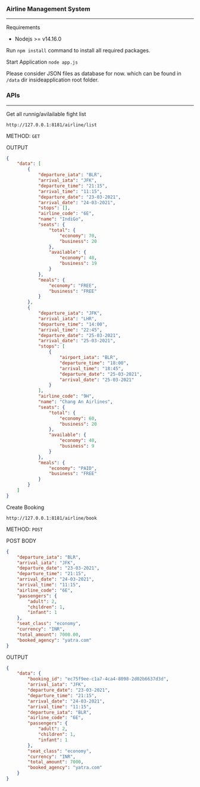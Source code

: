 ### Airline Management System
---

Requirements
 - Nodejs >= v14.16.0

Run `npm install` command to install all required packages.

Start Application `node app.js`

Please consider JSON files as database for now. which can be found in `/data` dir insideapplication root folder.


### APIs
---
Get all runnig/avilailable fight list

`http://127.0.0.1:8181/airline/list`

METHOD: `GET`

OUTPUT
```json
{
    "data": [
        {
            "departure_iata": "BLR",
            "arrival_iata": "JFK",
            "departure_time": "21:15",
            "arrival_time": "11:15",
            "departure_date": "23-03-2021",
            "arrival_date": "24-03-2021",
            "stops": [],
            "airline_code": "6E",
            "name": "IndiGo",
            "seats": {
                "total": {
                    "economy": 70,
                    "business": 20
                },
                "available": {
                    "economy": 48,
                    "business": 19
                }
            },
            "meals": {
                "economy": "FREE",
                "business": "FREE"
            }
        },
        {
            "departure_iata": "JFK",
            "arrival_iata": "LHR",
            "departure_time": "14:00",
            "arrival_time": "22:45",
            "departure_date": "25-03-2021",
            "arrival_date": "25-03-2021",
            "stops": [
                {
                    "airport_iata": "BLR",
                    "departure_time": "18:00",
                    "arrival_time": "18:45",
                    "departure_date": "25-03-2021",
                    "arrival_date": "25-03-2021"
                }
            ],
            "airline_code": "9H",
            "name": "Chang An Airlines",
            "seats": {
                "total": {
                    "economy": 60,
                    "business": 20
                },
                "available": {
                    "economy": 40,
                    "business": 9
                }
            },
            "meals": {
                "economy": "PAID",
                "business": "FREE"
            }
        }
    ]
}
```

Create Booking

`http://127.0.0.1:8181/airline/book`

METHOD: `POST`

POST BODY

```json
{
    "departure_iata": "BLR",
    "arrival_iata": "JFK",
    "departure_date": "23-03-2021",
    "departure_time": "21:15",
    "arrival_date": "24-03-2021",
    "arrival_time": "11:15",
    "airline_code": "6E",
    "passengers": {
        "adult": 2,
        "children": 1,
        "infant": 1
    },
    "seat_class": "economy",
    "currency": "INR",
    "total_amount": 7000.00,
    "booked_agency": "yatra.com"
}
```


OUTPUT

```json
{
    "data": {
        "booking_id": "ec75f9ee-c1a7-4ca4-8098-2d02b6637d3d",
        "arrival_iata": "JFK",
        "departure_date": "23-03-2021",
        "departure_time": "21:15",
        "arrival_date": "24-03-2021",
        "arrival_time": "11:15",
        "departure_iata": "BLR",
        "airline_code": "6E",
        "passengers": {
            "adult": 2,
            "children": 1,
            "infant": 1
        },
        "seat_class": "economy",
        "currency": "INR",
        "total_amount": 7000,
        "booked_agency": "yatra.com"
    }
}
```


